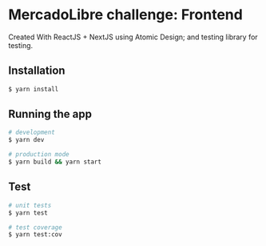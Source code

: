 # MercadoLibre challenge: Frontend
Created With ReactJS + NextJS using Atomic Design; and testing library for testing.

## Installation
```bash
$ yarn install
```

## Running the app
```bash
# development
$ yarn dev

# production mode
$ yarn build && yarn start
```

## Test
```bash
# unit tests
$ yarn test

# test coverage
$ yarn test:cov
```
